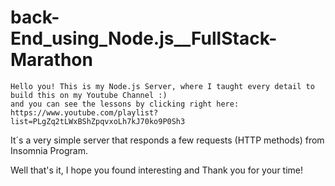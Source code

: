 # back-End_using_Node.js__FullStack-Marathon

    Hello you! This is my Node.js Server, where I taught every detail to build this on my Youtube Channel :)
    and you can see the lessons by clicking right here: https://www.youtube.com/playlist?list=PLgZq2tLWxBShZpqvxoLh7kJ70ko9P0Sh3

It´s a very simple server that responds a few requests (HTTP methods) from Insomnia Program.

Well that's it, I hope you found interesting and Thank you for your time!


